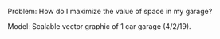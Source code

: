 Problem: How do I maximize the value of space in my garage?

Model: Scalable vector graphic of 1 car garage (4/2/19).
